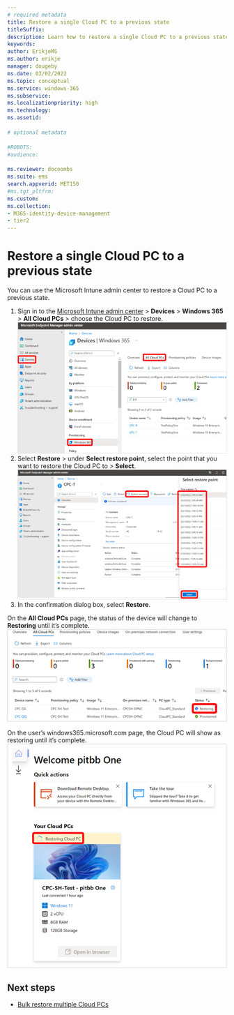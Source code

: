 ```yaml
---
# required metadata
title: Restore a single Cloud PC to a previous state
titleSuffix:
description: Learn how to restore a single Cloud PC to a previous state using the Microsoft Intune admin center.
keywords:
author: ErikjeMS 
ms.author: erikje
manager: dougeby
ms.date: 03/02/2022
ms.topic: conceptual
ms.service: windows-365
ms.subservice:
ms.localizationpriority: high
ms.technology:
ms.assetid: 

# optional metadata

#ROBOTS:
#audience:

ms.reviewer: docoombs
ms.suite: ems
search.appverid: MET150
#ms.tgt_pltfrm:
ms.custom: 
ms.collection:
- M365-identity-device-management
- tier2
---
```


# Restore a single Cloud PC to a previous state

You can use the Microsoft Intune admin center to restore a Cloud PC to a previous state.

1. Sign in to the [Microsoft Intune admin center](https://go.microsoft.com/fwlink/?linkid=2109431) > **Devices** > **Windows 365** > **All Cloud PCs** > choose the Cloud PC to restore.
![Screenshot of choose a Cloud PC](./media/restore-single-cloud-pc/choose-cloud-pc.png)
2. Select **Restore** > under **Select restore point**, select the point that you want to restore the Cloud PC to > **Select**.
![Screenshot of selecting a restore point](./media/restore-single-cloud-pc/select-restore-point.png)
3. In the confirmation dialog box, select **Restore**.

On the **All Cloud PCs** page, the status of the device will change to **Restoring** until it’s complete.
![Screenshot of Cloud PC restore status](./media/restore-single-cloud-pc/restore-status.png)

On the user’s windows365.microsoft.com page, the Cloud PC will show as restoring until it’s complete.
![Screenshot of end user restore status](./media/restore-single-cloud-pc/end-user-restore-status.png)

<!-- ########################## -->
## Next steps

- [Bulk restore multiple Cloud PCs](restore-bulk.md)
